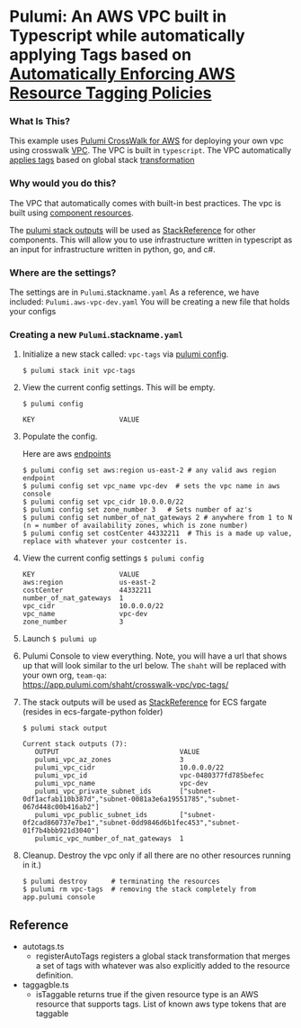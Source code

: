 # Pulumi:  An AWS VPC built in Typescript while automatically applying Tags based on [Automatically Enforcing AWS Resource Tagging Policies](https://www.pulumi.com/blog/automatically-enforcing-aws-resource-tagging-policies/)

### What Is This?

This example uses [Pulumi CrossWalk for AWS](https://www.pulumi.com/docs/guides/crosswalk/aws/#pulumi-crosswalk-for-aws) for deploying your own vpc using crosswalk [VPC](https://www.pulumi.com/docs/guides/crosswalk/aws/vpc/).  The VPC is built in `typescript`.  The VPC automatically [applies tags](https://www.pulumi.com/blog/automatically-enforcing-aws-resource-tagging-policies/#automatically-applying-tags) based on global stack [transformation](https://www.pulumi.com/docs/intro/concepts/programming-model/#transformations) 

### Why would you do this?  
The VPC that automatically comes with built-in best practices.
The vpc is built using [component resources](https://www.pulumi.com/docs/intro/concepts/programming-model/#components).  

The [pulumi stack outputs](https://www.pulumi.com/docs/reference/cli/pulumi_stack_output/) will be used as [StackReference](https://www.pulumi.com/docs/intro/concepts/organizing-stacks-projects/#inter-stack-dependencies) for other components.  This will allow you to use infrastructure written in typescript as an input for infrastructure written in python, go, and c#. 

### Where are the settings? 
 The settings are in `Pulumi`.stackname`.yaml`
 As a reference, we have included: `Pulumi.aws-vpc-dev.yaml`
 You will be creating a new file that holds your configs

### Creating a new `Pulumi`.stackname`.yaml`

 1. Initialize a new stack called: `vpc-tags` via [pulumi config](https://www.pulumi.com/docs/reference/cli/pulumi_config_set/). 
      ```
      $ pulumi stack init vpc-tags
      ```

2. View the current config settings. This will be empty.
   ```
   $ pulumi config
   ```
   ```
   KEY                     VALUE
   ```
3. Populate the config.

   Here are aws [endpoints](https://docs.aws.amazon.com/general/latest/gr/rande.html)
   ```
   $ pulumi config set aws:region us-east-2 # any valid aws region endpoint
   $ pulumi config set vpc_name vpc-dev  # sets the vpc name in aws console
   $ pulumi config set vpc_cidr 10.0.0.0/22
   $ pulumi config set zone_number 3   # Sets number of az's
   $ pulumi config set number_of_nat_gateways 2 # anywhere from 1 to N (n = number of availability zones, which is zone number)
   $ pulumi config set costCenter 44332211  # This is a made up value, replace with whatever your costcenter is.
   ```
   
4. View the current config settings
   ```$ pulumi config```
   ```
   KEY                     VALUE
   aws:region              us-east-2
   costCenter              44332211
   number_of_nat_gateways  1
   vpc_cidr                10.0.0.0/22
   vpc_name                vpc-dev
   zone_number             3
   ```

5. Launch
 ```$ pulumi up```

6. Pulumi Console to view everything.  Note, you will have a url that shows up that will look similar to the url below.  The `shaht` will be replaced with your own org, `team-qa`:   
   https://app.pulumi.com/shaht/crosswalk-vpc/vpc-tags/

7. The stack outputs will be used as [StackReference](https://www.pulumi.com/docs/intro/concepts/organizing-stacks-projects/#inter-stack-dependencies) for ECS fargate (resides in ecs-fargate-python folder)

   ```$ pulumi stack output```

   ```
   Current stack outputs (7):
      OUTPUT                              VALUE
      pulumi_vpc_az_zones                 3
      pulumi_vpc_cidr                     10.0.0.0/22
      pulumi_vpc_id                       vpc-0480377fd785befec
      pulumi_vpc_name                     vpc-dev
      pulumi_vpc_private_subnet_ids       ["subnet-0df1acfab110b387d","subnet-0081a3e6a19551785","subnet-067d448c00b416ab2"]
      pulumi_vpc_public_subnet_ids        ["subnet-0f2cad860737e7be1","subnet-0dd9846d6b1fec453","subnet-01f7b4bbb921d3040"]
      pulumic_vpc_number_of_nat_gateways  1
      ```

7. Cleanup.  Destroy the vpc only if all there are no other resources running in it.)
   ```
   $ pulumi destroy      # terminating the resources
   $ pulumi rm vpc-tags  # removing the stack completely from app.pulumi console
   ```

## Reference

- autotags.ts 
   - registerAutoTags registers a global stack transformation that merges a set
 of tags with whatever was also explicitly added to the resource definition.
- taggagble.ts
   - isTaggable returns true if the given resource type is an AWS resource that supports tags. List of known aws type tokens that are taggable
 